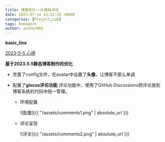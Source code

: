 ```yaml
---
title: 博客优化——头像和评论
date: 2023-07-14 13:21:15 +0800
categories: [Project,Lab]
tags: homework
author: author001
---
```


**basic_line** 

[2023-5-5 心得](https://yuanam.github.io/posts/心得/)

**基于2023.5.5静态博客制作的优化**

- 完善了config文件，在avatar中设置了**头像**，让博客不那么单调

- 配置了**giscus评论功能**
  评论功能中，使用了GitHub Discussions把评论放到博客系统的代码中统一管理。
  
  - 环境配置
    
    ![配置]({{ "/assets/comments1.png" | absolute_url }})
  - 评论呈现
    
    ![评论]({{ "/assets/comments2.png" | absolute_url }})
